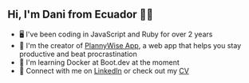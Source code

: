 

<!--
**danifromecuador/danifromecuador** is a ✨ _special_ ✨ repository because its `README.md` (this file) appears on your GitHub profile.

Here are some ideas to get you started:

- 🔭 I’m currently working on ...
- 🌱 I’m currently learning ...
- 👯 I’m looking to collaborate on ...
- 🤔 I’m looking for help with ...
- 💬 Ask me about ...
- 📫 How to reach me: ...
- 😄 Pronouns: ...
- ⚡ Fun fact: ...
-->
## Hi, I'm Dani from Ecuador 👋👋
- 🖥️ I've been coding in JavaScript and Ruby for over 2 years
- 🍅 I'm the creator of [PlannyWise App](https://plannywise.onrender.com/), a web app that helps you stay productive and beat procrastination
- 🧠 I'm learning Docker at Boot.dev at the moment
- 👀 Connect with me on [LinkedIn](https://www.linkedin.com/in/danifromec/) or check out my [CV](https://docs.google.com/document/d/1X8DjKagIwbEVmdFDKQOtPPxDby2taCNWSk1vRFQkBuM)
